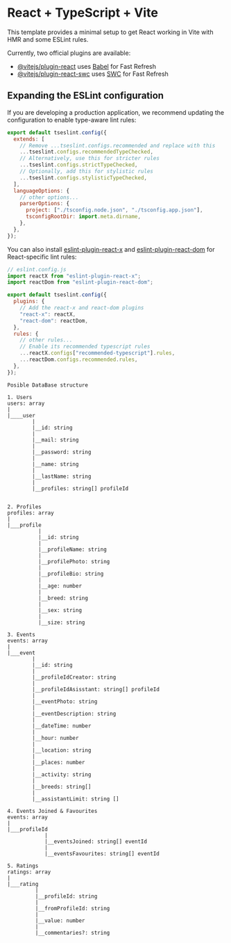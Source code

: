 # React + TypeScript + Vite

This template provides a minimal setup to get React working in Vite with HMR and some ESLint rules.

Currently, two official plugins are available:

- [@vitejs/plugin-react](https://github.com/vitejs/vite-plugin-react/blob/main/packages/plugin-react/README.md) uses [Babel](https://babeljs.io/) for Fast Refresh
- [@vitejs/plugin-react-swc](https://github.com/vitejs/vite-plugin-react-swc) uses [SWC](https://swc.rs/) for Fast Refresh

## Expanding the ESLint configuration

If you are developing a production application, we recommend updating the configuration to enable type-aware lint rules:

```js
export default tseslint.config({
  extends: [
    // Remove ...tseslint.configs.recommended and replace with this
    ...tseslint.configs.recommendedTypeChecked,
    // Alternatively, use this for stricter rules
    ...tseslint.configs.strictTypeChecked,
    // Optionally, add this for stylistic rules
    ...tseslint.configs.stylisticTypeChecked,
  ],
  languageOptions: {
    // other options...
    parserOptions: {
      project: ["./tsconfig.node.json", "./tsconfig.app.json"],
      tsconfigRootDir: import.meta.dirname,
    },
  },
});
```

You can also install [eslint-plugin-react-x](https://github.com/Rel1cx/eslint-react/tree/main/packages/plugins/eslint-plugin-react-x) and [eslint-plugin-react-dom](https://github.com/Rel1cx/eslint-react/tree/main/packages/plugins/eslint-plugin-react-dom) for React-specific lint rules:

```js
// eslint.config.js
import reactX from "eslint-plugin-react-x";
import reactDom from "eslint-plugin-react-dom";

export default tseslint.config({
  plugins: {
    // Add the react-x and react-dom plugins
    "react-x": reactX,
    "react-dom": reactDom,
  },
  rules: {
    // other rules...
    // Enable its recommended typescript rules
    ...reactX.configs["recommended-typescript"].rules,
    ...reactDom.configs.recommended.rules,
  },
});
```

```
Posible DataBase structure

1. Users
users: array
|
|____user
        |
        |__id: string
        |
        |__mail: string
        |
        |__password: string
        |
        |__name: string
        |
        |__lastName: string
        |
        |__profiles: string[] profileId


2. Profiles
profiles: array
|
|___profile
          |
          |__id: string
          |
          |__profileName: string
          |
          |__profilePhoto: string
          |
          |__profileBio: string
          |
          |__age: number
          |
          |__breed: string
          |
          |__sex: string
          |
          |__size: string

3. Events
events: array
|
|___event
        |
        |__id: string
        |
        |__profileIdCreator: string
        |
        |__profileIdAsisstant: string[] profileId
        |
        |__eventPhoto: string
        |
        |__eventDescription: string
        |
        |__dateTime: number
        |
        |__hour: number
        |
        |__location: string
        |
        |__places: number
        |
        |__activity: string
        |
        |__breeds: string[]
        |
        |__assistantLimit: string []

4. Events Joined & Favourites
events: array
|
|___profileId
            |
            |__eventsJoined: string[] eventId
            |
            |__eventsFavourites: string[] eventId

5. Ratings
ratings: array
|
|___rating
         |
         |__profileId: string
         |
         |__fromProfileId: string
         |
         |__value: number
         |
         |__commentaries?: string

```
